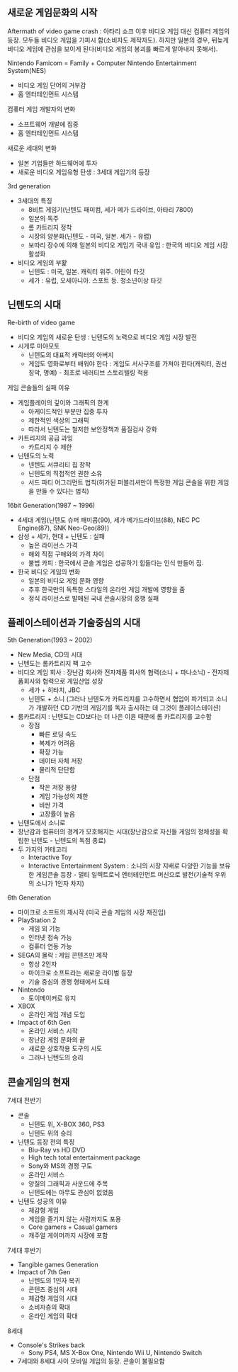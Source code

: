 ## 새로운 게임문화의 시작

Aftermath of video game crash : 아타리 쇼크 이후 비디오 게임 대신 컴퓨터 게임의 등장. 모두들 비디오 게임을 기피시 함(소비자도 제작자도). 하지만 일본의 경우, 뒤늦게 비디오 게임에 관심을 보이게 된다(비디오 게임의 붕괴를 빠르게 알아내지 못해서).

Nintendo Famicom = Family + Computer
Nintendo Entertainment System(NES)
- 비디오 게임 단어의 거부감
- 홈 엔터테인먼트 시스템

컴퓨터 게임 개발자의 변화
- 소프트웨어 개발에 집중
- 홈 엔터테인먼트 시스템

새로운 세대의 변화
- 일본 기업들만 하드웨어에 투자
- 새로운 비디오 게임유형 탄생 : 3세대 게임기의 등장

3rd generation
- 3세대의 특징
  - 8비트 게임기(닌텐도 패미컴, 세가 메가 드라이브, 아타리 7800)
  - 일본의 독주
  - 롬 카트리지 정착
  - 시장의 양분화(닌텐도 - 미국, 일본. 세가 - 유럽)
  - 보따리 장수에 의해 일본의 비디오 게임기 국내 유입 : 한국의 비디오 게임 시장 활성화
- 비디오 게임의 부홡
  - 닌텐도 : 미국, 일본. 캐릭터 위주. 어린이 타깃
  - 세가 : 유럽, 오세아니아. 스포트 등. 청소년이상 타깃

## 닌텐도의 시대

Re-birth of video game
- 비디오 게임의 새로운 탄생 : 닌텐도의 노력으로 비디오 게임 시장 발전
- 시게루 미야모토
  - 닌텐도의 대표적 캐릭터의 아버지
  - 게임도 영화로부터 배워야 한다 : 게임도 서사구조를 가져야 한다(캐릭터, 권선징악, 명예) - 최초로 네러티브 스토리텔링 적용

게임 콘솔들의 실패 이유
- 게임플레이의 깊이와 그래픽의 한계
  - 아케이드적인 부분만 집중 투자
  - 제한적인 색상의 그래픽
  - 따라서 닌텐도는 철저한 보안정책과 품질검사 강화
- 카트리지의 공급 과잉
  - 카트리지 수 제한
- 닌텐도의 노력
  - 넨텐도 서큐리티 칩 장착
  - 닌텐도의 직접적인 권한 소유
  - 서드 파티 어그리먼트 법칙(허가된 퍼블리셔만이 특정한 게임 콘솔을 위한 게임을 만들 수 있다는 법칙)

16bit Generation(1987 ~ 1996)
- 4세대 게임(닌텐도 슈퍼 패미콤(90), 세가 메가드라이브(88), NEC PC Engine(87), SNK Neo-Geo(89))
- 삼성 + 세가, 현대 + 닌텐도 : 실패
  - 높은 라이선스 가격
  - 해외 직접 구매와의 가격 차이
  - 불법 카피 : 한국에서 콘솔 게임은 성공하기 힘들다는 인식 만들어 짐.
- 한국 비디오 게임의 변화
  - 일본의 비디오 게임 문화 영향
  - 추후 한국만의 독특한 스타일의 온라인 게임 개발에 영향을 줌
  - 정식 라이선스로 발매된 국내 콘솔시장의 흥행 실패

## 플레이스테이션과 기술중심의 시대

5th Generation(1993 ~ 2002)
- New Media, CD의 시대
- 닌텐도는 롬카트리지 팩 고수
- 비디오 게임 회사 : 장난감 회사와 전자제품 회사의 협력(소니 + 파나소닉) - 전자제품회사와 협력으로 게임산업 성장
  - 세가 + 히타치, JBC
  - 닌텐도 + 소니 (그러나 닌텐도가 카트리지를 고수하면서 협업이 파기되고 소니가 개발하던 CD 기반의 게임기를 독자 출시하는 데 그것이 플레이스테이션)
- 룸카트리지 : 닌텐도는 CD보다는 더 나은 이윤 때문에 롬 카트리지를 고수함
  - 장점
    - 빠른 로딩 속도
    - 복제가 어려움
    - 확장 가능
    - 데이터 자체 저장
    - 물리적 단단함
  - 단점
    - 작은 저장 용량
    - 게임 가능성의 제한
    - 비싼 가격
    - 고장률이 높음
- 닌텐도에서 소니로
- 장난감과 컴퓨터의 경계가 모호해지는 시대(장난감으로 자신들 게임의 정체성을 확립한 닌텐도 - 닌텐도의 독점 종료)
- 두 가지의 카테고리
  - Interactive Toy
  - Interactive Entertainment System : 소니의 시장 지배로 다양한 기능을 보유한 게임콘솔 등장 - 멀티 일렉트로닉 엔터테인먼트 머신으로 발전(기술적 우위의 소니가 1인자 차지)

6th Generation
- 마이크로 소프트의 재시작 (미국 콘솔 게임의 시장 재진입)
- PlayStation 2
  - 게임 외 기능
  - 인터넷 접속 가능
  - 컴퓨터 연동 가능
- SEGA의 몰락 : 게임 콘텐츠만 제작
  - 항상 2인자
  - 마이크로 소프트라는 새로운 라이벌 등장
  - 기술 중심의 경쟁 형태에서 도태
- Nintendo
  - 토이메이커로 유지
- XBOX
  - 온라인 게임 개념 도입
- Impact of 6th Gen
  - 온라인 서비스 시작
  - 장난감 게임 문화의 끝
  - 새로운 상호작용 도구의 시도
  - 그러나 닌텐도의 승리

## 콘솔게임의 현재

7세대 전반기
- 콘솔
  - 닌텐도 위, X-BOX 360, PS3
  - 닌텐도 위의 승리
- 닌텐도 등장 전의 특징
  - Blu-Ray vs HD DVD
  - High tech total entertainment package
  - Sony와 MS의 경쟁 구도
  - 온라인 서비스
  - 양질의 그래픽과 사운드에 주목
  - 닌텐도에는 아무도 관심이 없었음
- 닌텐도 성공의 이유
  - 체감형 게임
  - 게임을 즐기지 않는 사람까지도 포용
  - Core gamers + Casual gamers
  - 캐주얼 게이머까지 시장에 포함

7세대 후반기
- Tangible games Generation
- Impact of 7th Gen
  - 닌텐도의 1인자 복귀
  - 콘텐츠 중심의 시대
  - 체감형 게임의 시대
  - 소비자층의 확대
  - 온라인 게임의 확대

8세대
- Console's Strikes back
  - Sony PS4, MS X-Box One, Nintendo Wii U, Nintendo Switch
- 7세대와 8세대 사이 모바일 게임의 등장. 콘솔이 불필요함
